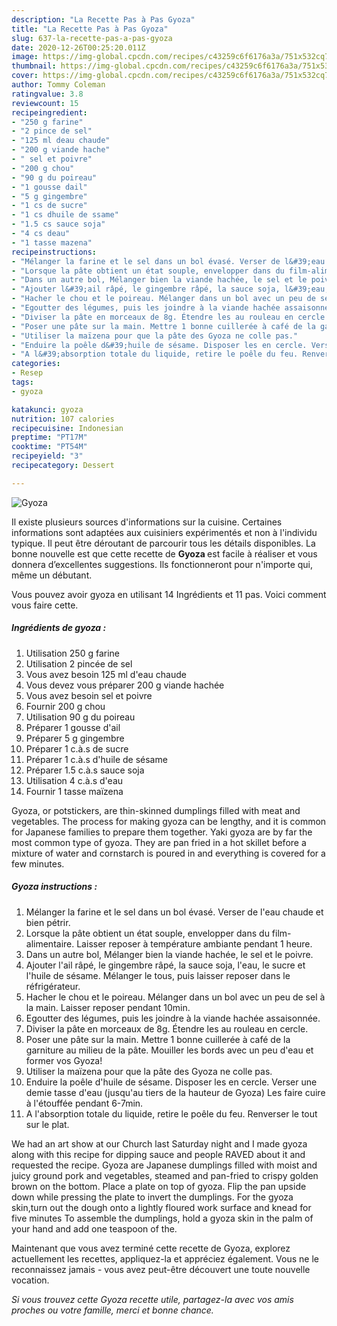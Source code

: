```yaml
---
description: "La Recette Pas à Pas Gyoza"
title: "La Recette Pas à Pas Gyoza"
slug: 637-la-recette-pas-a-pas-gyoza
date: 2020-12-26T00:25:20.011Z
image: https://img-global.cpcdn.com/recipes/c43259c6f6176a3a/751x532cq70/gyoza-photo-principale-de-la-recette.jpg
thumbnail: https://img-global.cpcdn.com/recipes/c43259c6f6176a3a/751x532cq70/gyoza-photo-principale-de-la-recette.jpg
cover: https://img-global.cpcdn.com/recipes/c43259c6f6176a3a/751x532cq70/gyoza-photo-principale-de-la-recette.jpg
author: Tommy Coleman
ratingvalue: 3.8
reviewcount: 15
recipeingredient:
- "250 g farine"
- "2 pince de sel"
- "125 ml deau chaude"
- "200 g viande hache"
- " sel et poivre"
- "200 g chou"
- "90 g du poireau"
- "1 gousse dail"
- "5 g gingembre"
- "1 cs de sucre"
- "1 cs dhuile de ssame"
- "1.5 cs sauce soja"
- "4 cs deau"
- "1 tasse mazena"
recipeinstructions:
- "Mélanger la farine et le sel dans un bol évasé. Verser de l&#39;eau chaude et bien pétrir."
- "Lorsque la pâte obtient un état souple, envelopper dans du film-alimentaire. Laisser reposer à température ambiante pendant 1 heure."
- "Dans un autre bol, Mélanger bien la viande hachée, le sel et le poivre."
- "Ajouter l&#39;ail râpé, le gingembre râpé, la sauce soja, l&#39;eau, le sucre et l&#39;huile de sésame. Mélanger le tous, puis laisser reposer dans le réfrigérateur."
- "Hacher le chou et le poireau. Mélanger dans un bol avec un peu de sel à la main. Laisser reposer pendant 10min."
- "Egoutter des légumes, puis les joindre à la viande hachée assaisonnée."
- "Diviser la pâte en morceaux de 8g. Étendre les au rouleau en cercle."
- "Poser une pâte sur la main. Mettre 1 bonne cuillerée à café de la garniture au milieu de la pâte. Mouiller les bords avec un peu d&#39;eau et former vos Gyoza!"
- "Utiliser la maïzena pour que la pâte des Gyoza ne colle pas."
- "Enduire la poêle d&#39;huile de sésame. Disposer les en cercle. Verser une demie tasse d&#39;eau (jusqu&#39;au tiers de la hauteur de Gyoza) Les faire cuire à l&#39;étouffée pendant 6-7min."
- "A l&#39;absorption totale du liquide, retire le poêle du feu. Renverser le tout sur le plat."
categories:
- Resep
tags:
- gyoza

katakunci: gyoza 
nutrition: 107 calories
recipecuisine: Indonesian
preptime: "PT17M"
cooktime: "PT54M"
recipeyield: "3"
recipecategory: Dessert

---
```



![Gyoza](https://img-global.cpcdn.com/recipes/c43259c6f6176a3a/751x532cq70/gyoza-photo-principale-de-la-recette.jpg)

Il existe plusieurs sources d'informations sur la cuisine. Certaines informations sont adaptées aux cuisiniers expérimentés et non à l'individu typique. Il peut être déroutant de parcourir tous les détails disponibles. La bonne nouvelle est que cette recette de <strong> Gyoza </strong> est facile à réaliser et vous donnera d’excellentes suggestions. Ils fonctionneront pour n'importe qui, même un débutant.

<!--inarticleads1-->

Vous pouvez avoir gyoza en utilisant 14 Ingrédients et 11 pas. Voici comment vous faire cette.

##### Ingrédients de gyoza :

1. Utilisation 250 g farine
1. Utilisation 2 pincée de sel
1. Vous avez besoin 125 ml d&#39;eau chaude
1. Vous devez vous préparer 200 g viande hachée
1. Vous avez besoin  sel et poivre
1. Fournir 200 g chou
1. Utilisation 90 g du poireau
1. Préparer 1 gousse d&#39;ail
1. Préparer 5 g gingembre
1. Préparer 1 c.à.s de sucre
1. Préparer 1 c.à.s d&#39;huile de sésame
1. Préparer 1.5 c.à.s sauce soja
1. Utilisation 4 c.à.s d&#39;eau
1. Fournir 1 tasse maïzena


Gyoza, or potstickers, are thin-skinned dumplings filled with meat and vegetables. The process for making gyoza can be lengthy, and it is common for Japanese families to prepare them together. Yaki gyoza are by far the most common type of gyoza. They are pan fried in a hot skillet before a mixture of water and cornstarch is poured in and everything is covered for a few minutes. 

<!--inarticleads2-->

##### Gyoza instructions :

1. Mélanger la farine et le sel dans un bol évasé. Verser de l&#39;eau chaude et bien pétrir.
1. Lorsque la pâte obtient un état souple, envelopper dans du film-alimentaire. Laisser reposer à température ambiante pendant 1 heure.
1. Dans un autre bol, Mélanger bien la viande hachée, le sel et le poivre.
1. Ajouter l&#39;ail râpé, le gingembre râpé, la sauce soja, l&#39;eau, le sucre et l&#39;huile de sésame. Mélanger le tous, puis laisser reposer dans le réfrigérateur.
1. Hacher le chou et le poireau. Mélanger dans un bol avec un peu de sel à la main. Laisser reposer pendant 10min.
1. Egoutter des légumes, puis les joindre à la viande hachée assaisonnée.
1. Diviser la pâte en morceaux de 8g. Étendre les au rouleau en cercle.
1. Poser une pâte sur la main. Mettre 1 bonne cuillerée à café de la garniture au milieu de la pâte. Mouiller les bords avec un peu d&#39;eau et former vos Gyoza!
1. Utiliser la maïzena pour que la pâte des Gyoza ne colle pas.
1. Enduire la poêle d&#39;huile de sésame. Disposer les en cercle. Verser une demie tasse d&#39;eau (jusqu&#39;au tiers de la hauteur de Gyoza) Les faire cuire à l&#39;étouffée pendant 6-7min.
1. A l&#39;absorption totale du liquide, retire le poêle du feu. Renverser le tout sur le plat.


We had an art show at our Church last Saturday night and I made gyoza along with this recipe for dipping sauce and people RAVED about it and requested the recipe. Gyoza are Japanese dumplings filled with moist and juicy ground pork and vegetables, steamed and pan-fried to crispy golden brown on the bottom. Place a plate on top of gyoza. Flip the pan upside down while pressing the plate to invert the dumplings. For the gyoza skin,turn out the dough onto a lightly floured work surface and knead for five minutes To assemble the dumplings, hold a gyoza skin in the palm of your hand and add one teaspoon of the. 

<!--inarticleads1-->

<p>
Maintenant que vous avez terminé cette recette de Gyoza, explorez actuellement les recettes, appliquez-la et appréciez également. Vous ne le reconnaissez jamais - vous avez peut-être découvert une toute nouvelle vocation.
</p>

<p>
<i>Si vous trouvez cette Gyoza recette utile, partagez-la avec vos amis proches ou votre famille, merci et bonne chance.</i>
</p>
